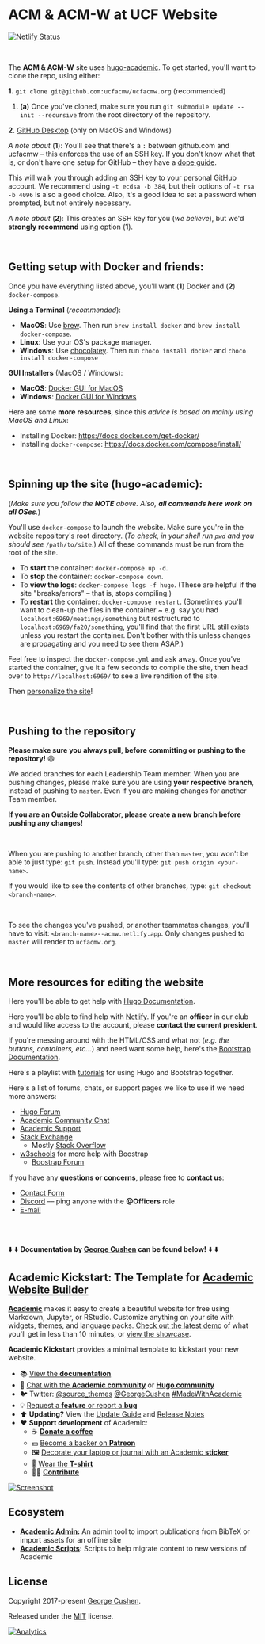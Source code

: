 # ACM & ACM-W at UCF Website


[![Netlify Status](https://api.netlify.com/api/v1/badges/358a3440-e9bc-4f09-815e-0d5c7e4a2b7c/deploy-status)](https://app.netlify.com/sites/acmw/deploys)

<br> 

The **ACM & ACM-W** site uses [hugo-academic](https://sourcethemes.com/academic). To get started, you'll want to clone the repo, using either:

**1.**  `git clone git@github.com:ucfacmw/ucfacmw.org` (recommended)
1. **(a)** Once you've cloned, make sure you run  `git submodule update --init --recursive` from the root directory of the repository.

**2.**  [GitHub Desktop](https://desktop.github.com/) (only on MacOS and Windows) 

*A note about* (**1**): You'll see that there's a `:` between github.com and ucfacmw – this enforces the use of an SSH key. If you don't know what that is, or don't have one setup for GitHub – they have a [dope guide](https://help.github.com/en/github/authenticating-to-github/generating-a-new-ssh-key-and-adding-it-to-the-ssh-agent).

This will walk you through adding an SSH key to your personal GitHub account. We recommend using `-t ecdsa -b 384`, but their options of `-t rsa -b 4096` is also a good choice. Also, it's a good idea to set a password when prompted, but not entirely necessary.


*A note about* (**2**): This creates an SSH key for you (*we believe*), but we'd **strongly recommend** using option (**1**).

<br>

## Getting setup  with Docker and friends:

Once you have everything listed above, you'll want (**1**) Docker and (**2**) `docker-compose`.

**Using a Terminal** (*recommended*):
- **MacOS**: Use  [brew](https://brew.sh/). Then run  `brew install docker`  and  `brew install docker-compose`.
- **Linux**: Use your OS's package manager.
- **Windows**: Use [chocolatey](https://chocolatey.org/). Then run  `choco install docker`  and  `choco install docker-compose`

**GUI Installers** (MacOS / Windows):
- **MacOS**: [Docker GUI for MacOS](https://docs.docker.com/docker-for-mac/install/)
- **Windows**: [Docker GUI for Windows](https://docs.docker.com/docker-for-windows/install/)

Here are some **more resources**, since this *advice is based on mainly using MacOS and Linux*:
- Installing Docker: https://docs.docker.com/get-docker/
- Installing `docker-compose`: https://docs.docker.com/compose/install/

<br>

## Spinning up the site (hugo-academic): 

(*Make sure you follow the **NOTE** above. Also, **all commands here work on all OSes**.*)

You'll use `docker-compose` to launch the website. Make sure you're in the website repository's root directory.  (*To check, in your shell run `pwd` and you should see* `/path/to/site`.) All of these commands must be run from the root of the site.

- To **start** the container: `docker-compose up -d`.
- To **stop** the container: `docker-compose down`.
- To **view the logs**: `docker-compose logs -f hugo`. (These are helpful if the site "breaks/errors" – that is, stops compiling.)
- To **restart** the container: `docker-compose restart`. (Sometimes you'll want to clean-up the files in the container ~ e.g. say you had `localhost:6969/meetings/something` but restructured to `localhost:6969/fa20/something`, you'll find that the first URL still exists unless you restart the container. Don't bother with this unless changes are propagating and you need to see them ASAP.)

Feel free to inspect the `docker-compose.yml` and ask away. Once you've started the container, give it a few seconds to compile the site, then head over to `http://localhost:6969/` to see a live rendition of the site.

Then [personalize the site](https://sourcethemes.com/academic/docs/get-started/)!

<br>

## Pushing to the repository

**Please make sure you always pull, before committing or pushing to the repository!** :smile:

We added branches for each Leadership Team member. When you are pushing changes, please make sure you are using **your respective branch**, instead of pushing to `master`. Even if you are making changes for another Team member.

**If you are an Outside Collaborator, please create a new branch before pushing any changes!** 

<br>

When you are pushing to another branch, other than `master`, you won't be able to just type: `git push`.
Instead you'll type: `git push origin <your-name>`.

If you would like to see the contents of other branches, type: `git checkout <branch-name>`.

<br>

To see the changes you've pushed, or another teammates changes, you'll have to visit: `<branch-name>--acmw.netlify.app`. Only changes pushed to `master` will render to `ucfacmw.org`.

<br>

## More resources for editing the website

Here you'll be able to get help with [Hugo Documentation](https://gohugo.io/documentation/).

Here you'll be able to find help with [Netlify](https://docs.netlify.com/). If you're an **officer** in our club and would like access to the account, please **contact the current president**.

If you're messing around with the HTML/CSS and what not (*e.g. the buttons, containers, etc...*) and need want some help, here's the [Bootstrap Documentation](https://getbootstrap.com/docs/4.5/getting-started/introduction/ ).

Here's a playlist with [tutorials](https://www.youtube.com/playlist?list=PLLAZ4kZ9dFpOnyRlyS-liKL5ReHDcj4G3) for using Hugo and Bootstrap together.

Here's a list of forums, chats, or support pages we like to use if we need more answers:
- [Hugo Forum](https://discourse.gohugo.io/)
- [Academic Community Chat](https://spectrum.chat/academic?tab=posts)
- [Academic Support](https://github.com/gcushen/hugo-academic/blob/master/.github/support.md)
- [Stack Exchange](https://stackexchange.com/)
    - Mostly [Stack Overflow](https://stackoverflow.com/)
- [w3schools](https://www.w3schools.com/bootstrap4/) for more help with Boostrap
    - [Boostrap Forum](https://www.twitterbootstrap.net/forum/)

If you have any **questions or concerns**, please free to **contact us**:
- [Contact Form](https://ucfacmw.org/contact/)
- [Discord](https://ucfacmw.org/discord) –– ping anyone with the **@Officers** role
- [E-mail](mailto:ucfacmw@gmail.com)
<br>
<br>

⬇️  ⬇️ **Documentation by [George Cushen](https://georgecushen.com) can be found below!**  ⬇️ ⬇️

## Academic Kickstart: The Template for [Academic Website Builder](https://sourcethemes.com/academic/)

[**Academic**](https://github.com/gcushen/hugo-academic) makes it easy to create a beautiful website for free using Markdown, Jupyter, or RStudio. Customize anything on your site with widgets, themes, and language packs. [Check out the latest demo](https://academic-demo.netlify.com/) of what you'll get in less than 10 minutes, or [view the showcase](https://sourcethemes.com/academic/#expo).

**Academic Kickstart** provides a minimal template to kickstart your new website.

- 📚 [View the **documentation**](https://sourcethemes.com/academic/docs/)
- 💬 [Chat with the **Academic community**](https://spectrum.chat/academic) or [**Hugo community**](https://discourse.gohugo.io)
- 🐦 Twitter: [@source_themes](https://twitter.com/source_themes) [@GeorgeCushen](https://twitter.com/GeorgeCushen) [#MadeWithAcademic](https://twitter.com/search?q=%23MadeWithAcademic&src=typd)
- 💡 [Request a **feature** or report a **bug**](https://github.com/gcushen/hugo-academic/issues)
- ⬆️ **Updating?** View the [Update Guide](https://sourcethemes.com/academic/docs/update/) and [Release Notes](https://sourcethemes.com/academic/updates/)
- :heart: **Support development** of Academic:
  - ☕️ [**Donate a coffee**](https://paypal.me/cushen)
  - 💵 [Become a backer on **Patreon**](https://www.patreon.com/cushen)
  - 🖼️ [Decorate your laptop or journal with an Academic **sticker**](https://www.redbubble.com/people/neutreno/works/34387919-academic)
  - 👕 [Wear the **T-shirt**](https://academic.threadless.com/)
  - :woman_technologist: [**Contribute**](https://sourcethemes.com/academic/docs/contribute/)

[![Screenshot](https://raw.githubusercontent.com/gcushen/hugo-academic/master/academic.png)](https://github.com/gcushen/hugo-academic/)


## Ecosystem

* **[Academic Admin](https://github.com/sourcethemes/academic-admin):** An admin tool to import publications from BibTeX or import assets for an offline site
* **[Academic Scripts](https://github.com/sourcethemes/academic-scripts):** Scripts to help migrate content to new versions of Academic

## License

Copyright 2017-present [George Cushen](https://georgecushen.com).

Released under the [MIT](https://github.com/sourcethemes/academic-kickstart/blob/master/LICENSE.md) license.

[![Analytics](https://ga-beacon.appspot.com/UA-78646709-2/academic-kickstart/readme?pixel)](https://github.com/igrigorik/ga-beacon)

